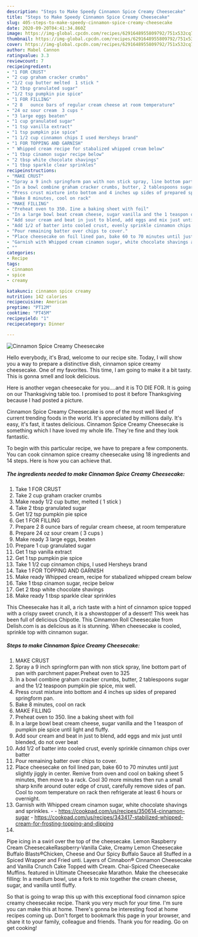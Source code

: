 ```yaml
---
description: "Steps to Make Speedy Cinnamon Spice Creamy Cheesecake"
title: "Steps to Make Speedy Cinnamon Spice Creamy Cheesecake"
slug: 405-steps-to-make-speedy-cinnamon-spice-creamy-cheesecake
date: 2020-09-20T04:41:34.860Z
image: https://img-global.cpcdn.com/recipes/6291648955809792/751x532cq70/cinnamon-spice-creamy-cheesecake-recipe-main-photo.jpg
thumbnail: https://img-global.cpcdn.com/recipes/6291648955809792/751x532cq70/cinnamon-spice-creamy-cheesecake-recipe-main-photo.jpg
cover: https://img-global.cpcdn.com/recipes/6291648955809792/751x532cq70/cinnamon-spice-creamy-cheesecake-recipe-main-photo.jpg
author: Mabel Cannon
ratingvalue: 3.3
reviewcount: 7
recipeingredient:
- "1 FOR CRUST"
- "2 cup graham cracker crumbs"
- "1/2 cup butter melted  1 stick "
- "2 tbsp granulated sugar"
- "1/2 tsp pumpkin pie spice"
- "1 FOR FILLING"
- "2 8   ounce bars of regular cream cheese at room temperature"
- "24 oz sour cream  3 cups "
- "3 large eggs beaten"
- "1 cup granulated sugar"
- "1 tsp vanilla extract"
- "1 tsp pumpkin pie spice"
- "1 1/2 cup cinnamon chips I used Hersheys brand"
- "1 FOR TOPPING AND GARNISH"
- " Whipped cream recipe for stabalized whipped cream below"
- "1 tbsp cinamon sugar recipe below"
- "2 tbsp white chocolate shavings"
- "1 tbsp sparkle clear sprinkles"
recipeinstructions:
- "MAKE CRUST"
- "Spray a 9 inch springform pan with non stick spray, line bottom part of pan with parchment paper.Preheat oven to 325"
- "In a bowl combine graham cracker crumbs, butter, 2 tablespoons sugar and the 1/2 teaspoon pumpkin pie spice, mix well."
- "Press crust mixture into bottom and 4 inches up sides of prepared springform pan."
- "Bake 8 minutes, cool on rack"
- "MAKE FILLING"
- "Preheat oven to 350. Iine a baking sheet with foil"
- "In a large bowl beat cream cheese, sugar vanilla and the 1 teaspon of pumpkin pie spice until light and fluffy."
- "Add sour cream and beat in just to blend, add eggs and mix just until blended, do not over beat"
- "Add 1/2 of batter into cooled crust, evenly sprinkle cinnamon chips over batter"
- "Pour remaining batter over chips to cover."
- "Place cheesecake on foil lined pan, bake 60 to 70 minutes until just slightly jiggly in center. Remive from oven and cool on baking sheet 5 minutes, then move to a rack. Cool 30 more minutes then run a small sharp knife around outer edge of crust, carefully remove sides of pan. Cool to room temperature on rack then refrigerate at least 6 hours or overnight."
- "Garnish with Whipped cream cinamon sugar, white chocolate shavings and sprinkles.  https://cookpad.com/us/recipes/350614-cinnamon-sugar https://cookpad.com/us/recipes/343417-stabilized-whipped-cream-for-frosting-topping-and-dipping"
- ""
categories:
- Recipe
tags:
- cinnamon
- spice
- creamy

katakunci: cinnamon spice creamy 
nutrition: 142 calories
recipecuisine: American
preptime: "PT12M"
cooktime: "PT45M"
recipeyield: "1"
recipecategory: Dinner

---
```



![Cinnamon Spice Creamy Cheesecake](https://img-global.cpcdn.com/recipes/6291648955809792/751x532cq70/cinnamon-spice-creamy-cheesecake-recipe-main-photo.jpg)

Hello everybody, it's Brad, welcome to our recipe site. Today, I will show you a way to prepare a distinctive dish, cinnamon spice creamy cheesecake. One of my favorites. This time, I am going to make it a bit tasty. This is gonna smell and look delicious.

Here is another vegan cheesecake for you….and it is TO DIE FOR. It is going on our Thanksgiving table too. I promised to post it before Thanksgiving because I had posted a picture.

Cinnamon Spice Creamy Cheesecake is one of the most well liked of current trending foods in the world. It's appreciated by millions daily. It's easy, it's fast, it tastes delicious. Cinnamon Spice Creamy Cheesecake is something which I have loved my whole life. They're fine and they look fantastic.


To begin with this particular recipe, we have to prepare a few components. You can cook cinnamon spice creamy cheesecake using 18 ingredients and 14 steps. Here is how you can achieve that.

<!--inarticleads1-->

##### The ingredients needed to make Cinnamon Spice Creamy Cheesecake:

1. Take 1 FOR CRUST
1. Take 2 cup graham cracker crumbs
1. Make ready 1/2 cup butter, melted ( 1 stick )
1. Take 2 tbsp granulated sugar
1. Get 1/2 tsp pumpkin pie spice
1. Get 1 FOR FILLING
1. Prepare 2 8   ounce bars of regular cream cheese, at room temperature
1. Prepare 24 oz sour cream ( 3 cups )
1. Make ready 3 large eggs, beaten
1. Prepare 1 cup granulated sugar
1. Get 1 tsp vanilla extract
1. Get 1 tsp pumpkin pie spice
1. Take 1 1/2 cup cinnamon chips, I used Hersheys brand
1. Take 1 FOR TOPPING AND GARNISH
1. Make ready  Whipped cream, recipe for stabalized whipped cream below
1. Take 1 tbsp cinamon sugar, recipe below
1. Get 2 tbsp white chocolate shavings
1. Make ready 1 tbsp sparkle clear sprinkles


This Cheesecake has it all, a rich taste with a hint of cinnamon spice topped with a crispy sweet crunch, it is a showstopper of a dessert! This week has been full of delicious Chipotle. This Cinnamon Roll Cheesecake from Delish.com is as delicious as it is stunning. When cheesecake is cooled, sprinkle top with cinnamon sugar. 

<!--inarticleads2-->

##### Steps to make Cinnamon Spice Creamy Cheesecake:

1. MAKE CRUST
1. Spray a 9 inch springform pan with non stick spray, line bottom part of pan with parchment paper.Preheat oven to 325
1. In a bowl combine graham cracker crumbs, butter, 2 tablespoons sugar and the 1/2 teaspoon pumpkin pie spice, mix well.
1. Press crust mixture into bottom and 4 inches up sides of prepared springform pan.
1. Bake 8 minutes, cool on rack
1. MAKE FILLING
1. Preheat oven to 350. Iine a baking sheet with foil
1. In a large bowl beat cream cheese, sugar vanilla and the 1 teaspon of pumpkin pie spice until light and fluffy.
1. Add sour cream and beat in just to blend, add eggs and mix just until blended, do not over beat
1. Add 1/2 of batter into cooled crust, evenly sprinkle cinnamon chips over batter
1. Pour remaining batter over chips to cover.
1. Place cheesecake on foil lined pan, bake 60 to 70 minutes until just slightly jiggly in center. Remive from oven and cool on baking sheet 5 minutes, then move to a rack. Cool 30 more minutes then run a small sharp knife around outer edge of crust, carefully remove sides of pan. Cool to room temperature on rack then refrigerate at least 6 hours or overnight.
1. Garnish with Whipped cream cinamon sugar, white chocolate shavings and sprinkles. -  - https://cookpad.com/us/recipes/350614-cinnamon-sugar - https://cookpad.com/us/recipes/343417-stabilized-whipped-cream-for-frosting-topping-and-dipping
1. 


Pipe icing in a swirl over the top of the cheesecake. Lemon Raspberry Cream CheesecakeRaspberry-Vanilla Cake, Creamy Lemon Cheesecake Buffalo Blasts®Chicken, Cheese and Our Spicy Buffalo Sauce all Stuffed in a Spiced Wrapper and Fried unti. Layers of Cinnabon® Cinnamon Cheesecake and Vanilla Crunch Cake Topped with Cream. Chai-Spiced Cheesecake Muffins. featured in Ultimate Cheesecake Marathon. Make the cheesecake filling: In a medium bowl, use a fork to mix together the cream cheese, sugar, and vanilla until fluffy. 

So that is going to wrap this up with this exceptional food cinnamon spice creamy cheesecake recipe. Thank you very much for your time. I'm sure you can make this at home. There's gonna be interesting food at home recipes coming up. Don't forget to bookmark this page in your browser, and share it to your family, colleague and friends. Thank you for reading. Go on get cooking!
